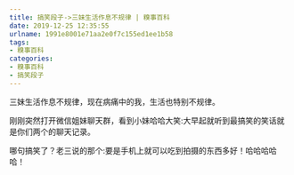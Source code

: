 ```yaml
---
title: 搞笑段子->三妹生活作息不规律 | 糗事百科
date: 2019-12-25 12:35:55
urlname: 1991e8001e71aa2e0f7c155ed1ee1b58
tags: 
- 糗事百科
categories:
- 糗事百科
- 搞笑段子
---
```

三妹生活作息不规律，现在病痛中的我，生活也特别不规律。

刚刚突然打开微信姐妹聊天群，看到小妹哈哈大笑:大早起就听到最搞笑的笑话就是你们两个的聊天记录。

哪句搞笑了？老三说的那个:要是手机上就可以吃到拍摄的东西多好！哈哈哈哈哈！


